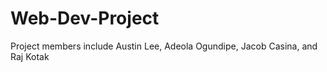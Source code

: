 # Web-Dev-Project

Project members include Austin Lee,  Adeola Ogundipe, Jacob Casina, and Raj Kotak